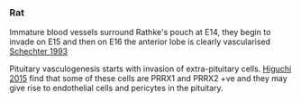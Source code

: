 ### Rat

Immature blood vessels surround Rathke's pouch at E14, they begin to invade on E15 and then on E16 the anterior lobe is clearly vascularised [Schechter 1993](https://doi.org/10.1002/aja.1001970202)

Pituitary vasculogenesis starts with invasion of extra-pituitary cells. [Higuchi 2015](https://doi.org/10.1007/s00441-015-2128-5) find that some of these cells are PRRX1 and PRRX2 +ve and they may give rise to endothelial cells and pericytes in the pituitary.